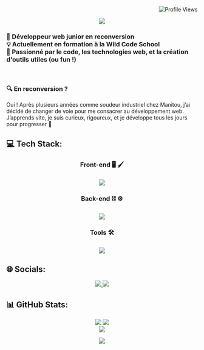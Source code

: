 <p align="end">
  <img src="https://komarev.com/ghpvc/?username=B-Maxp&color=72b7c0&style=flat&label=Profile+Views" alt="Profile Views">
</p>

<p align="center">
  <img 
    src="https://capsule-render.vercel.app/api?type=venom&height=150&color=gradient&text=Bonjour&customColorList=21&section=header&textBg=false&fontColor=d3b692&desc=Je%20suis%20Maxence%20un%20futur%20developpeur&animation=fadeIn&descAlign=57&descSize=20&fontAlign=35&fontAlignY=45&fontSize=70&reversal=false&descAlignY=70"
    >  
</p>

<h3 >🎯 Développeur web junior en reconversion
  <br/>
💡 Actuellement en formation à la Wild Code School
  <br/>
🚀 Passionné par le code, les technologies web, et la création d'outils utiles (ou fun !)
</h3>
<br>
<h3>🔍 En reconversion ?</h3>

Oui ! Après plusieurs années comme soudeur industriel chez Manitou, j’ai décidé de changer de voie pour me consacrer au développement web.  <br>
J’apprends vite, je suis curieux, rigoureux, et je développe tous les jours pour progresser 💪
 
## 💻 Tech Stack:
<h3 align="center">Front-end 🖥️ 🖌️<h3/>
<p align="center">
  <img src="https://skillicons.dev/icons?i=react,typescript,javascript,git,html,css,npm,vite,jest" />
</p>

<h3 align="center">Back-end ⛓️ ⚙️<h3/>
<p align="center">
  <img src="https://skillicons.dev/icons?i=nodejs,express,mysql" />
</p>

<h3 align="center">Tools 🛠️<h3/>
<p align="center">
  <img src="https://skillicons.dev/icons?i=vscode,figma,github,notion" />
</p>

## 🌐 Socials:
<p align="center">
  <a href="https://www.linkedin.com/in/maxence-beaupere-143178337/">
    <img src="https://skillicons.dev/icons?i=linkedin" />
  </a>
  <a href="mailto:max.bpr@outlook.fr" >
    <img src="https://skillicons.dev/icons?i=gmail" />
  </a>
<p/>

## 📊 GitHub Stats:
<p align="center">
  <img src="https://nirzak-streak-stats.vercel.app/?user=B-Maxp&theme=noctis_minimus&hide_border=true&border_radius=16"/>
  <img src="https://github-readme-stats.vercel.app/api?username=B-Maxp&bg_color=1b2932&title_color=d3b692&text_color=c4cdd3&icon_color=72b7c0&hide_border=true&border_radius=16&custom_title=My%20GitHub%20Stats&include_all_commits=true&count_private=false&show_icons=true&rank_icon=github"/>
  <br/>
  <img src="https://github-readme-stats.vercel.app/api/top-langs/?username=B-Maxp&theme=noctis_minimus&card_width=300&hide_border=true&include_all_commits=true&count_private=false&layout=donut&border_radius=16"/>
</p>

<p align="center">
  <img 
    src="https://capsule-render.vercel.app/api?type=venom&height=300&color=1b2932&text=Maxence&section=header&textBg=false&fontColor=d3b692&desc=Developpeur&animation=fadeIn&descAlign=41&descSize=22&fontAlign=50&fontSize=68&reversal=false&descAlignY=62"
    >  
</p>
